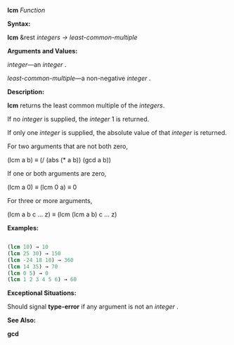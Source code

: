 **lcm** *Function* 



**Syntax:** 



**lcm** &amp;rest *integers → least-common-multiple* 



**Arguments and Values:** 



*integer*—an *integer* . 



*least-common-multiple*—a non-negative *integer* . 



**Description:** 



**lcm** returns the least common multiple of the *integers*. 



If no *integer* is supplied, the *integer* 1 is returned. 







 



 



If only one *integer* is supplied, the absolute value of that *integer* is returned. 



For two arguments that are not both zero, 



(lcm a b) *≡* (/ (abs (\* a b)) (gcd a b)) 



If one or both arguments are zero, 



(lcm a 0) *≡* (lcm 0 a) *≡* 0 



For three or more arguments, 



(lcm a b c ... z) *≡* (lcm (lcm a b) c ... z) 



**Examples:**
```lisp

(lcm 10) → 10 
(lcm 25 30) → 150 
(lcm -24 18 10) → 360 
(lcm 14 35) → 70 
(lcm 0 5) → 0 
(lcm 1 2 3 4 5 6) → 60 

```
**Exceptional Situations:** 



Should signal **type-error** if any argument is not an *integer* . 



**See Also:** 



**gcd** 



